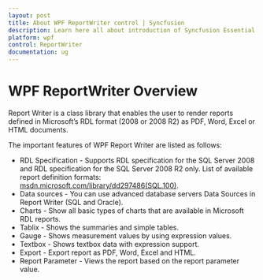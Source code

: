 ```yaml
---
layout: post
title: About WPF ReportWriter control | Syncfusion
description: Learn here all about introduction of Syncfusion Essential Studio WPF ReportWriter control, its elements and more.
platform: wpf
control: ReportWriter
documentation: ug
---
```


# WPF ReportWriter Overview

Report Writer is a class library that enables the user to render reports defined in Microsoft’s RDL format (2008 or 2008 R2) as PDF, Word, Excel or HTML documents. 

The important features of WPF Report Writer are listed as follows:

* RDL Specification - Supports RDL specification for the SQL Server 2008 and RDL specification for the SQL Server 2008 R2 only. List of available report definition formats: [msdn.microsoft.com/library/dd297486(SQL.100)](https://docs.microsoft.com/en-us/previous-versions/sql/sql-server-2008/dd297486(v=sql.100)).
* Data sources - You can use advanced database servers Data Sources in Report Writer (SQL and Oracle).
* Charts - Show all basic types of charts that are available in Microsoft RDL reports.
* Tablix - Shows the summaries and simple tables.
* Gauge - Shows measurement values by using expression values.
* Textbox - Shows textbox data with expression support.
* Export - Export report as PDF, Word, Excel and HTML.
* Report Parameter - Views the report based on the report parameter value.


